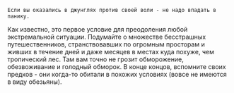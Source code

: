     Если вы оказались в джунглях против своей воли - не надо впадать в панику. 
Как известно, это первое условие для преодоления любой экстремальной ситуации. 
Подумайте о множестве бесстрашных путешественников, странствовавших по огромным 
просторам и живших в течение дней и даже месяцев в местах куда похуже, чем 
тропический лес. Там вам точно не грозит обморожение, обезвоживание и голодный 
обморок. В конце концов, вспомните своих предков - они когда-то обитали в 
похожих условиях (вовсе не имеются в виду обезьяны). 
    
